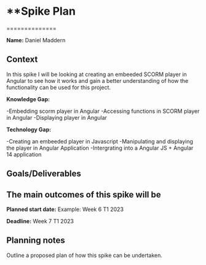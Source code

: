 # \*\*Spike Plan

==============

**Name:**
Daniel Maddern

## Context

In this spike I will be looking at creating an embeeded SCORM player in Angular to see
how it works and gain a better understanding of how the functionality can be used for this project.

**Knowledge Gap:**

-Embedding scorm player in Angular
-Accessing functions in SCORM player in Angular
-Displaying player in Angular

**Technology Gap:**

-Creating an embeeded player in Javascript
-Manipulating and displaying the player in Angular Application
-Intergrating into a Angular JS + Angular 14 application

## Goals/Deliverables

The main outcomes of this spike will be
-

**Planned start date:** Example: Week 6 T1 2023

**Deadline:** Week 7 T1 2023

## Planning notes

Outline a proposed plan of how this spike can be undertaken.

